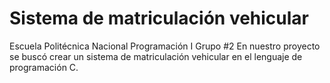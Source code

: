 # Sistema de matriculación vehicular

Escuela Politécnica Nacional
Programación I
Grupo #2
En nuestro proyecto se buscó crear un sistema de matriculación vehicular en el lenguaje de programación C.
